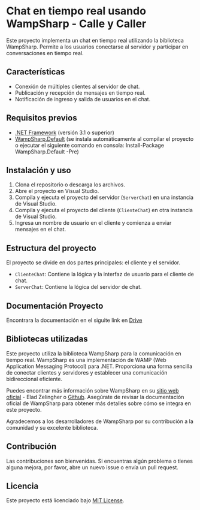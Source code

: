 # Chat en tiempo real usando WampSharp - Calle y Caller

Este proyecto implementa un chat en tiempo real utilizando la biblioteca WampSharp. Permite a los usuarios conectarse al servidor y participar en conversaciones en tiempo real.

## Características

- Conexión de múltiples clientes al servidor de chat.
- Publicación y recepción de mensajes en tiempo real.
- Notificación de ingreso y salida de usuarios en el chat.

## Requisitos previos

- [.NET Framework](https://dotnet.microsoft.com/download) (versión 3.1 o superior)
- [WampSharp.Default](https://www.nuget.org/packages/WampSharp.Default) (se instala automáticamente al compilar el proyecto o ejecutar el siguiente comando en consola: Install-Package WampSharp.Default -Pre)

## Instalación y uso

1. Clona el repositorio o descarga los archivos.
2. Abre el proyecto en Visual Studio.
3. Compila y ejecuta el proyecto del servidor (`ServerChat`) en una instancia de Visual Studio.
4. Compila y ejecuta el proyecto del cliente (`ClienteChat`) en otra instancia de Visual Studio.
5. Ingresa un nombre de usuario en el cliente y comienza a enviar mensajes en el chat.

## Estructura del proyecto

El proyecto se divide en dos partes principales: el cliente y el servidor.

- `ClienteChat`: Contiene la lógica y la interfaz de usuario para el cliente de chat.
- `ServerChat`: Contiene la lógica del servidor de chat.

## Documentación Proyecto
Encontrara la documentación en el siguite link en [Drive](https://drive.google.com/drive/folders/1f5hfXCkpAZQ_d9y0P7ee6rm-bglGHfMz?usp=sharing)

## Bibliotecas utilizadas

Este proyecto utiliza la biblioteca WampSharp para la comunicación en tiempo real. WampSharp es una implementación de WAMP (Web Application Messaging Protocol) para .NET. Proporciona una forma sencilla de conectar clientes y servidores y establecer una comunicación bidireccional eficiente.

Puedes encontrar más información sobre WampSharp en su [sitio web oficial](https://wampsharp.net/) - Elad Zelingher o [Github](https://github.com/Code-Sharp/WampSharp.git). Asegúrate de revisar la documentación oficial de WampSharp para obtener más detalles sobre cómo se integra en este proyecto.

Agradecemos a los desarrolladores de WampSharp por su contribución a la comunidad y su excelente biblioteca.

## Contribución

Las contribuciones son bienvenidas. Si encuentras algún problema o tienes alguna mejora, por favor, abre un nuevo issue o envía un pull request.

## Licencia

Este proyecto está licenciado bajo [MIT License](LICENSE).
